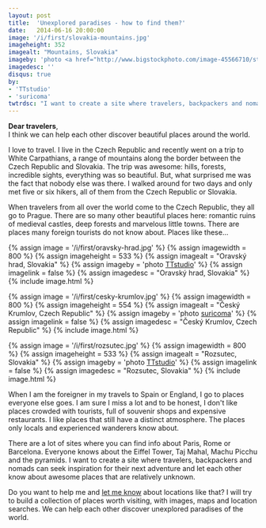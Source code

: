 ```yaml
---
layout: post
title:  'Unexplored paradises - how to find them?'
date:   2014-06-16 20:00:00
image: '/i/first/slovakia-mountains.jpg'
imageheight: 352
imagealt: "Mountains, Slovakia"
imageby: 'photo <a href="http://www.bigstockphoto.com/image-45566710/stock-photo-mountain-forest-panorama-slovakia">TTstudio</a>'
imagedesc: ''
disqus: true
by:
- 'TTstudio'
- 'suricoma'
twtrdsc: "I want to create a site where travelers, backpackers and nomads can seek inspiration for their next adventure and let each other know about awesome places that are relatively unknown."
---
```

<strong>Dear travelers</strong>,<br />
I think we can help each other discover beautiful places around the world.

I love to travel. I live in the Czech Republic and recently went on a trip to White Carpathians, a range of mountains along the border between the Czech Republic and Slovakia. The trip was awesome: hills, forests, incredible sights, everything was so beautiful. But, what surprised me was the fact that nobody else was there. I walked around for two days and only met five or six hikers, all of them from the Czech Republic or Slovakia.

When travelers from all over the world come to the Czech Republic, they all go to Prague. There are so many other beautiful places here: romantic ruins of medieval castles, deep forests and marvelous little towns. There are places many foreign tourists do not know about. Places like these...

<!-- img -->
{% assign image = '/i/first/oravsky-hrad.jpg' %}
{% assign imagewidth = 800 %}
{% assign imageheight = 533 %}
{% assign imagealt = "Oravský hrad, Slovakia" %}
{% assign imageby = 'photo <a href="http://www.bigstockphoto.com/image-40926910/stock-photo-beautiful-slovakia-castle-at-sunset-oravsky-hrad">TTstudio</a>' %}
{% assign imagelink = false %}
{% assign imagedesc = "Oravský hrad, Slovakia" %}
{% include image.html %}

<!-- img -->
{% assign image = '/i/first/cesky-krumlov.jpg' %}
{% assign imagewidth = 800 %}
{% assign imageheight = 554 %}
{% assign imagealt = "Český Krumlov, Czech Republic" %}
{% assign imageby = 'photo <a href="http://www.bigstockphoto.com/image-2956847/stock-photo-czech-krumlov-architecture">suricoma</a>' %}
{% assign imagelink = false %}
{% assign imagedesc = "Český Krumlov, Czech Republic" %}
{% include image.html %}

<!-- img -->
{% assign image = '/i/first/rozsutec.jpg' %}
{% assign imagewidth = 800 %}
{% assign imageheight = 533 %}
{% assign imagealt = "Rozsutec, Slovakia" %}
{% assign imageby = 'photo <a href="http://www.bigstockphoto.com/image-60592226/stock-photo-slovakia-mountain-peak-rozsutec-at-sunset-panorama">TTstudio</a>' %}
{% assign imagelink = false %}
{% assign imagedesc = "Rozsutec, Slovakia" %}
{% include image.html %}

When I am the foreigner in my travels to Spain or England, I go to places everyone else goes. I am sure I miss a lot and to be honest, I don't like places crowded with tourists, full of souvenir shops and expensive restaurants. I like places that still have a distinct atmosphere. The places only locals and experienced wanderers know about.

There are a lot of sites where you can find info about Paris, Rome or Barcelona. Everyone knows about the Eiffel Tower, Taj Mahal, Machu Picchu and the pyramids. I want to create a site where travelers, backpackers and nomads can seek inspiration for their next adventure and let each other know about awesome places that are relatively unknown.

Do you want to help me and <a href="../submit">let me know</a> about locations like that? I will try to build a collection of places worth visiting, with images, maps and location searches. We can help each other discover unexplored paradises of the world.